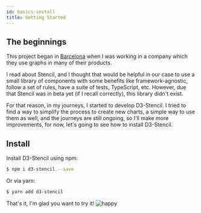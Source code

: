 ```yaml
---
id: basics-install
title: Getting Started
---
```


## The beginnings

This project began in [Barcelona](https://es.wikipedia.org/wiki/Barcelona) when I was working in a company which they use graphs in many of their products.

I read about Stencil, and I thought that would be helpful in our case to use a small library of components with some benefits like framework-agnostic, follow a set of rules, have a suite of tests, TypeScript, etc. However, due that Stencil was in beta yet (if I recall correctly), this library didn't exist.

For that reason, in my journeys, I started to develop D3-Stencil. I tried to find a way to simplify the process to create new charts, a simple way to use them as well, and the journeys are still ongoing, so I'll make more improvements, for now, let's going to see how to install D3-Stencil.

## Install

Install D3-Stencil using npm:

```bash
$ npm i d3-stencil --save
```

Or via yarn:

```bash
$ yarn add d3-stencil
```

That's it, I'm glad you want to try it! ![happy](https://emojipedia-us.s3.dualstack.us-west-1.amazonaws.com/thumbs/120/twitter/180/face-with-party-horn-and-party-hat_1f973.png)
